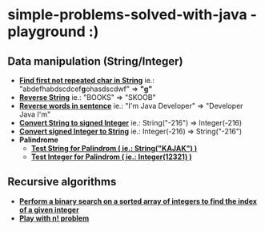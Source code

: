 # simple-problems-solved-with-java - playground :)

## Data manipulation (String/Integer)
* **[Find first not repeated char in String](https://github.com/molboro1/simple-problems-solved-with-java/blob/master/src/test/java/com/molboro1/java/problems/strings/FirstNonRepetedTest.java)**
  ie.: "abdefhabdscdcef**g**ohasdscdwf" => **"g"**
* **[Reverse String](https://github.com/molboro1/simple-problems-solved-with-java/blob/master/src/test/java/com/molboro1/java/problems/strings/ReverseStringTest.java)**
  ie.: "BOOKS" => "SKOOB"
* **[Reverse words in sentence](https://github.com/molboro1/simple-problems-solved-with-java/blob/master/src/test/java/com/molboro1/java/problems/strings/ReverseStringTest.java)**
  ie.: "I'm Java Developer" => "Developer Java I'm"
* **[Convert String to signed Integer](https://github.com/molboro1/simple-problems-solved-with-java/blob/master/src/test/java/com/molboro1/java/problems/strings/StringToIntegerTest.java)**
  ie.: String("-216") => Integer(-216)
* **[Convert signed Integer to String](https://github.com/molboro1/simple-problems-solved-with-java/blob/master/src/test/java/com/molboro1/java/problems/strings/IntegerToStringTest.java)**
  ie.: Integer(-216) => String("-216")
* **Palindrome**  
    * **[Test String for Palindrom ( ie.: String("KAJAK") )](https://github.com/molboro1/simple-problems-solved-with-java/blob/32c88a94fe401910c150ba35b9fb4125ce8b5d69/src/test/java/com/molboro1/java/problems/strings/PalindromeTest.java#L20)** 
    * **[Test Integer for Palindrom ( ie.: Integer(12321) )](https://github.com/molboro1/simple-problems-solved-with-java/blob/32c88a94fe401910c150ba35b9fb4125ce8b5d69/src/test/java/com/molboro1/java/problems/strings/PalindromeTest.java#L49)** 

## Recursive algorithms
* **[Perform a binary search on a sorted array of integers to find the index of a given integer](https://github.com/molboro1/simple-problems-solved-with-java/blob/master/src/test/java/com/molboro1/java/problems/recursion/BinarySearchTest.java)**
* **[Play with n! problem](https://github.com/molboro1/simple-problems-solved-with-java/blob/master/src/test/java/com/molboro1/java/problems/recursion/FactorialOperatorTest.java)**
